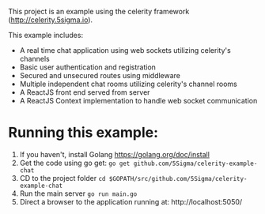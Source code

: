 This project is an example using the celerity framework
(http://celerity.5sigma.io).

This example includes:

- A real time chat application using web sockets utilizing celerity's channels
- Basic user authentication and registration
- Secured and unsecured routes using middleware
- Multiple independent chat rooms utilizing celerity's channel rooms
- A ReactJS front end served from server
- A ReactJS Context implementation to handle web socket communication


# Running this example:

1. If you haven't, install Golang https://golang.org/doc/install
2. Get the code using go get: `go get github.com/5Sigma/celerity-example-chat`
3. CD to the project folder `cd $GOPATH/src/github.com/5Sigma/celerity-example-chat`
4. Run the main server `go run main.go`
5. Direct a browser to the application running at: http://localhost:5050/
